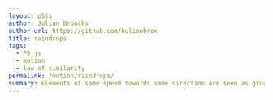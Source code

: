 ```yaml
---  
layout: p5js
author: Julian Broocks
author-url: https://github.com/hulianbrox
title: raindrops
tags: 
  - P5.js
  - motion
  - law of similarity
permalink: /motion/raindrops/
summary: Elements of same speed towards same direction are seen as grouped together.
--- 
```

